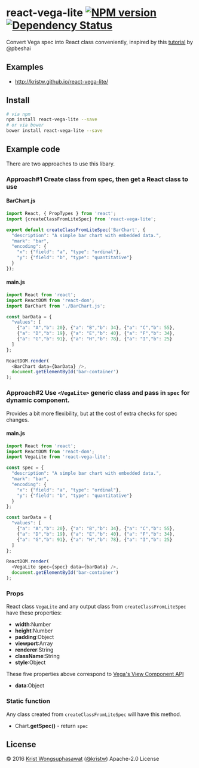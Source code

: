 <!--**Introduction**-->
<!--| [API Reference](https://github.com/kristw/react-vega-lite/blob/master/docs/api.md)-->
<!--| [Demo](https://kristw.github.io/react-vega-lite)-->

# react-vega-lite [![NPM version][npm-image]][npm-url] [![Dependency Status][daviddm-image]][daviddm-url]

<!--[![Build Status][travis-image]][travis-url]-->

Convert Vega spec into React class conveniently, inspired by this [tutorial](https://medium.com/@pbesh/react-and-vega-an-alternative-visualization-example-cd76e07dc1cd#.omslw1xy8) by @pbeshai

## Examples

- http://kristw.github.io/react-vega-lite/

## Install

```bash
# via npm
npm install react-vega-lite --save
# or via bower
bower install react-vega-lite --save
```

## Example code

There are two approaches to use this libary.

### Approach#1 Create class from spec, then get a React class to use

#### BarChart.js

```javascript
import React, { PropTypes } from 'react';
import {createClassFromLiteSpec} from 'react-vega-lite';

export default createClassFromLiteSpec('BarChart', {
  "description": "A simple bar chart with embedded data.",
  "mark": "bar",
  "encoding": {
    "x": {"field": "a", "type": "ordinal"},
    "y": {"field": "b", "type": "quantitative"}
  }
});
```

#### main.js

```javascript
import React from 'react';
import ReactDOM from 'react-dom';
import BarChart from './BarChart.js';

const barData = {
  "values": [
    {"a": "A","b": 20}, {"a": "B","b": 34}, {"a": "C","b": 55},
    {"a": "D","b": 19}, {"a": "E","b": 40}, {"a": "F","b": 34},
    {"a": "G","b": 91}, {"a": "H","b": 78}, {"a": "I","b": 25}
  ]
};

ReactDOM.render(
  <BarChart data={barData} />,
  document.getElementById('bar-container')
);
```

### Approach#2 Use `<VegaLite>` generic class and pass in `spec` for dynamic component.

Provides a bit more flexibility, but at the cost of extra checks for spec changes.

#### main.js

```javascript
import React from 'react';
import ReactDOM from 'react-dom';
import VegaLite from 'react-vega-lite';

const spec = {
  "description": "A simple bar chart with embedded data.",
  "mark": "bar",
  "encoding": {
    "x": {"field": "a", "type": "ordinal"},
    "y": {"field": "b", "type": "quantitative"}
  }
};

const barData = {
  "values": [
    {"a": "A","b": 20}, {"a": "B","b": 34}, {"a": "C","b": 55},
    {"a": "D","b": 19}, {"a": "E","b": 40}, {"a": "F","b": 34},
    {"a": "G","b": 91}, {"a": "H","b": 78}, {"a": "I","b": 25}
  ]
};

ReactDOM.render(
  <VegaLite spec={spec} data={barData} />,
  document.getElementById('bar-container')
);
```

### Props

React class `VegaLite` and any output class from `createClassFromLiteSpec` have these properties:

- **width**:Number
- **height**:Number
- **padding**:Object
- **viewport**:Array
- **renderer**:String
- **className**:String
- **style**:Object

These five properties above correspond to [Vega's View Component API](https://github.com/vega/vega/wiki/Runtime#view-component-api)

- **data**:Object

### Static function

Any class created from `createClassFromLiteSpec` will have this method.

- Chart.**getSpec()** - return `spec`

## License

© 2016 [Krist Wongsuphasawat](http://kristw.yellowpigz.com)  ([@kristw](https://twitter.com/kristw)) Apache-2.0 License

[npm-image]: https://badge.fury.io/js/react-vega-lite.svg
[npm-url]: https://npmjs.org/package/react-vega-lite
[travis-image]: https://travis-ci.org/kristw/react-vega-lite.svg?branch=master
[travis-url]: https://travis-ci.org/kristw/react-vega-lite
[daviddm-image]: https://david-dm.org/kristw/react-vega-lite.svg?theme=shields.io
[daviddm-url]: https://david-dm.org/kristw/react-vega-lite
